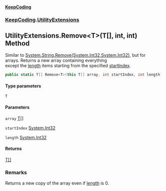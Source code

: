 #### [KeepCoding](index.md 'index')
### [KeepCoding](KeepCoding.md 'KeepCoding').[UtilityExtensions](UtilityExtensions.md 'KeepCoding.UtilityExtensions')
## UtilityExtensions.Remove&lt;T&gt;(T[], int, int) Method
Similar to [System.String.Remove(System.Int32,System.Int32)](https://docs.microsoft.com/en-us/dotnet/api/System.String.Remove#System_String_Remove_System_Int32,System_Int32_ 'System.String.Remove(System.Int32,System.Int32)'), but for arrays. Returns a new array containing everything  
except the [length](UtilityExtensions_Remove_hMqTtqCb4JbORObAkXV4WA.md#KeepCoding_UtilityExtensions_Remove_T_(T___int_int)_length 'KeepCoding.UtilityExtensions.Remove&lt;T&gt;(T[], int, int).length') items starting from the specified [startIndex](UtilityExtensions_Remove_hMqTtqCb4JbORObAkXV4WA.md#KeepCoding_UtilityExtensions_Remove_T_(T___int_int)_startIndex 'KeepCoding.UtilityExtensions.Remove&lt;T&gt;(T[], int, int).startIndex').
```csharp
public static T[] Remove<T>(this T[] array, int startIndex, int length);
```
#### Type parameters
<a name='KeepCoding_UtilityExtensions_Remove_T_(T___int_int)_T'></a>
`T`  
  
#### Parameters
<a name='KeepCoding_UtilityExtensions_Remove_T_(T___int_int)_array'></a>
`array` [T](UtilityExtensions_Remove_hMqTtqCb4JbORObAkXV4WA.md#KeepCoding_UtilityExtensions_Remove_T_(T___int_int)_T 'KeepCoding.UtilityExtensions.Remove&lt;T&gt;(T[], int, int).T')[[]](https://docs.microsoft.com/en-us/dotnet/api/System.Array 'System.Array')  
  
<a name='KeepCoding_UtilityExtensions_Remove_T_(T___int_int)_startIndex'></a>
`startIndex` [System.Int32](https://docs.microsoft.com/en-us/dotnet/api/System.Int32 'System.Int32')  
  
<a name='KeepCoding_UtilityExtensions_Remove_T_(T___int_int)_length'></a>
`length` [System.Int32](https://docs.microsoft.com/en-us/dotnet/api/System.Int32 'System.Int32')  
  
#### Returns
[T](UtilityExtensions_Remove_hMqTtqCb4JbORObAkXV4WA.md#KeepCoding_UtilityExtensions_Remove_T_(T___int_int)_T 'KeepCoding.UtilityExtensions.Remove&lt;T&gt;(T[], int, int).T')[[]](https://docs.microsoft.com/en-us/dotnet/api/System.Array 'System.Array')  
### Remarks
Returns a new copy of the array even if [length](UtilityExtensions_Remove_hMqTtqCb4JbORObAkXV4WA.md#KeepCoding_UtilityExtensions_Remove_T_(T___int_int)_length 'KeepCoding.UtilityExtensions.Remove&lt;T&gt;(T[], int, int).length') is 0.
